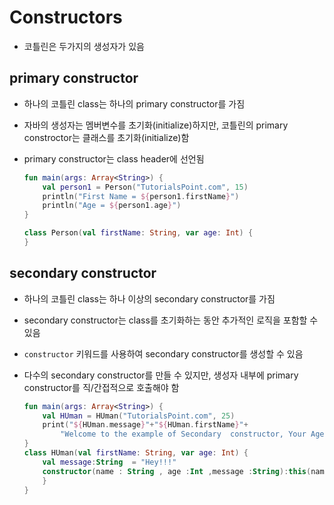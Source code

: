 # Constructors
- 코틀린은 두가지의 생성자가 있음
## primary constructor
- 하나의 코틀린 class는 하나의 primary constructor를 가짐
- 자바의 생성자는 멤버변수를 초기화(initialize)하지만, 코틀린의 primary constroctor는 클래스를 초기화(initialize)함
- primary constructor는 class header에 선언됨

    ```kotlin
    fun main(args: Array<String>) {
        val person1 = Person("TutorialsPoint.com", 15)
        println("First Name = ${person1.firstName}")
        println("Age = ${person1.age}")
    }

    class Person(val firstName: String, var age: Int) {
    }
    ```

## secondary constructor
- 하나의 코틀린 class는 하나 이상의 secondary constructor를 가짐
- secondary constructor는 class를 초기화하는 동안 추가적인 로직을 포함할 수 있음
- `constructor` 키워드를 사용하여 secondary constructor를 생성할 수 있음
- 다수의 secondary constructor를 만들 수 있지만, 생성자 내부에 primary constructor를 직/간접적으로 호출해야 함

    ```kotlin
    fun main(args: Array<String>) {
        val HUman = HUman("TutorialsPoint.com", 25)
        print("${HUman.message}"+"${HUman.firstName}"+
            "Welcome to the example of Secondary  constructor, Your Age is-${HUman.age}")
    }
    class HUman(val firstName: String, var age: Int) {
        val message:String  = "Hey!!!"
        constructor(name : String , age :Int ,message :String):this(name,age) {
        }
    }
    ```